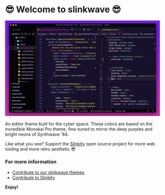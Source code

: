 # 😎 Welcome to slinkwave 😎

![Split-pane editor using the "slinkwave" theme. Previews syntax for scss and JS](slinkwave-screenshot.png)

An editor theme built for the cyber space. These colors are based on the incredible Monokai Pro theme, fine-tuned to mirror the deep purples and bright neons of Synthwave '84.

Like what you see? Support the [Slinkity](https://slinkity.dev/) open source project for more web tooling and more retro aesthetic 😎

### For more information
* [Contribute to our slinkwave themes](https://github.com/slinkity/slinkwave-themes)
* [Contribute to Slinkity](https://github.com/slinkity/slinkity)

**Enjoy!**
